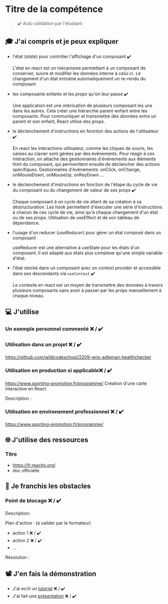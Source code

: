 # Titre de la compétence

> ✔️ Auto validation par l'étudiant

## 🎓 J'ai compris et je peux expliquer

- l'état (_state_) pour contrôler l'affichage d'un composant ✔️

  L'état en react est un mécanisme permettant à un composant de conserver, suivre et modifier les données interne à celui ci.
  Le changement d'un état entraine automatiquement un re-rendu du composant

 
- les composants enfants et les _props_ qu'on leur passe ✔️

  Une application est une imbrication de plusieurs composant les uns dans les autres.
  Cela créer une hiérarchie parent-enfant entre les composants.
  Pour communiquer et transmettre des données entre un parent et son enfant, React utilise des props.
  
- le déclenchement d'instructions en fonction des actions de l'utilisateur ✔️ 
  
  En react les interactions utilisateur, comme les cliques de souris, les saisies au clavier sont gérées par des événements.
  Pour réagir à ces intéraction, on attache des gestionnaires d'événements aux éléments html du composant, qui permenttent ensuite de déclencher des actions spécifiques.
  Gestionnaires d'événements: onClick, onChange, onMouseDown, onMouseUp, onKeyDown ...
  
- le déclenchement d'instructions en fonction de l'étape du cycle de vie du composant ou du changement de valeur de ses props ✔️

  Chaque composant à un cycle de vie allant de sa création à sa déstructuration. Les hook permettent d'éxecuter une série d'instructions à chacun de ces cycle de vie, ainsi qu'à chaque changement d'un 
  état ou de ses props. Utilisation de useEffect et de son tableau de dépendance.

  
- l'usage d'un reducer (_useReducer_) pour gérer un état composé dans un composant

  useReducer est une alternative à useState pour les états d'un composant. Il est adapté aux états plus complexe qu'une simple variable d'état.

  
- l'état stocké dans un composant avec un _context provider_ et accessible dans ses descendants via `useContext`  ✔️

  Le contexte en react est un moyen de transmettre des données à travers plusieurs composants sans avoir à passer par les props manuellement à chaque niveau.

## 💻 J'utilise

### Un exemple personnel commenté ❌ / ✔️

### Utilisation dans un projet ❌ / ✔️

https://github.com/wildcodeschool/2209-wns-adleman-healthchecker

### Utilisation en production si applicable❌ / ✔️

https://www.sporting-promotion.fr/programme/
Création d'une carte interactive en React

Description :

### Utilisation en environement professionnel ❌ / ✔️
https://www.sporting-promotion.fr/programme/

## 🌐 J'utilise des ressources

### Titre

- https://fr.reactjs.org/
- doc officielle

## 🚧 Je franchis les obstacles

### Point de blocage ❌ / ✔️

Description:

Plan d'action : (à valider par le formateur)

- action 1 ❌ / ✔️
- action 2 ❌ / ✔️
- ...

Résolution :

## 📽️ J'en fais la démonstration

- J'ai ecrit un [tutoriel](...) ❌ / ✔️
- J'ai fait une [présentation](...) ❌ / ✔️
